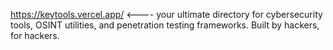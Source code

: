 
https://keytools.vercel.app/ <---- your ultimate directory for cybersecurity tools, OSINT utilities, and penetration testing frameworks. Built by hackers, for hackers.
